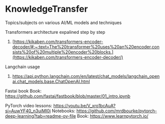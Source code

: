 # KnowledgeTransfer
Topics/subjects on various AI/ML models and techniques

Transformers architecture expalined step by step
1. [https://kikaben.com/transformers-encoder-decoder/#:~:text=The%20transformer%20uses%20an%20encoder,consists%20of%20multiple%20encoder%20blocks.](https://kikaben.com/transformers-encoder-decoder/)

Langchain usage
1. https://api.python.langchain.com/en/latest/chat_models/langchain_openai.chat_models.base.ChatOpenAI.html


Fastai book
Book: https://github.com/fastai/fastbook/blob/master/01_intro.ipynb

PyTorch
video lessons: https://youtu.be/V_xro1bcAuA?si=AuwYF40_n3uiMI0i
Notebooks: https://github.com/mrdbourke/pytorch-deep-learning?tab=readme-ov-file
Book: https://www.learnpytorch.io/
